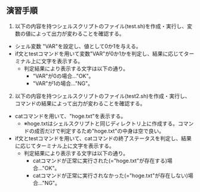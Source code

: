 ## 演習手順

1. 以下の内容を持つシェルスクリプトのファイル(test.sh)を作成・実行し、変数の値によって出力が変わることを確認する。
  - シェル変数 "VAR"を設定し、値として0か1を与える。 
  - if文とtestコマンドを用いて変数"VAR"が0か1かを判定し、結果に応じてターミナル上に文字を表示する。
    - 判定結果により表示する文字は以下の通り。
      - "VAR"が0の場合…"OK"。
      - "VAR"が1の場合…"NG"。

2. 以下の内容を持つシェルスクリプトのファイル(test2.sh)を作成・実行し、コマンドの結果によって出力が変わることを確認する。
  - catコマンドを用いて、"hoge.txt"を表示する。
    - ※hoge.txtはシェルスクリプトと同じディレクトリ上に作成する。コマンドの成否だけで判定するため"hoge.txt"の中身は空で良い。
  - if文とtestコマンドを用いて、catコマンドの終了ステータスを判定し、結果に応じてターミナル上に文字を表示する。
    - 判定結果により表示する文字は以下の通り。
      - catコマンドが正常に実行された(="hoge.txt"が存在する)場合…"OK"。
      - catコマンドが正常に実行されなかった(="hoge.txt"が存在しない)場合…"NG"。
